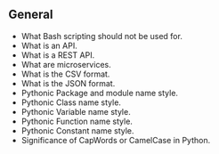 ## General

- What Bash scripting should not be used for.
- What is an API.
- What is a REST API.
- What are microservices.
- What is the CSV format.
- What is the JSON format.
- Pythonic Package and module name style.
- Pythonic Class name style.
- Pythonic Variable name style.
- Pythonic Function name style.
- Pythonic Constant name style.
- Significance of CapWords or CamelCase in Python.

